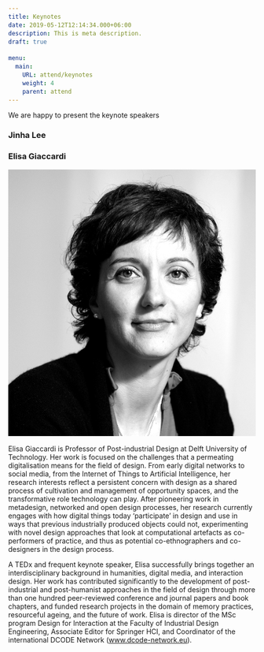 ```yaml
---
title: Keynotes
date: 2019-05-12T12:14:34.000+06:00
description: This is meta description.
draft: true

menu:
  main:
    URL: attend/keynotes
    weight: 4
    parent: attend
---
```

We are happy to present the keynote speakers

### Jinha Lee




### Elisa Giaccardi

![Elisa Giaccardi](img/ElisaGiaccardi.jpg "Elisa Giaccardi")

Elisa Giaccardi is Professor of Post-industrial Design at Delft University of Technology. Her work is focused on the challenges that a permeating digitalisation means for the field of design. From early digital networks to social media, from the Internet of Things to Artificial Intelligence, her research interests reflect a persistent concern with design as a shared process of cultivation and management of opportunity spaces, and the transformative role technology can play. After pioneering work in metadesign, networked and open design processes, her research currently engages with how digital things today ‘participate’ in design and use in ways that previous industrially produced objects could not, experimenting with novel design approaches that look at computational artefacts as co­-performers of practice, and thus as potential co-ethnographers and co­-designers in the design process.

A TEDx and frequent keynote speaker, Elisa successfully brings together an interdisciplinary background in humanities, digital media, and interaction design. Her work has contributed significantly to the development of post-industrial and post-humanist approaches in the field of design through more than one hundred peer-reviewed conference and journal papers and book chapters, and funded research projects in the domain of memory practices, resourceful ageing, and the future of work. Elisa is director of the MSc program Design for Interaction at the Faculty of Industrial Design Engineering, Associate Editor for Springer HCI, and Coordinator of the international DCODE Network (www.dcode-network.eu).
